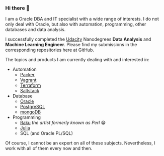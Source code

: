 ### Hi there 👋

I am a Oracle DBA and IT specialist with a wide range of interests. I do not only deal with Oracle, but also with automation, programming, other databases and data analysis. 

I successfully completed the [Udacity](https://www.udacity.com/) Nanodegrees **Data Analysis** and **Machine Learning Engineer**. Please find my submissions in the corresponding repositories here at GitHub.

The topics and products I am currently dealing with and interested in:

- Automation
  - [Packer](https://www.packer.io/)
  - [Vagrant](https://www.vagrantup.com/)
  - [Terraform](https://www.terraform.io/)
  - [Saltstack](https://saltproject.io/)
- Database
  - [Oracle](https://www.oracle.com)
  - [PostgreSQL](https://www.postgresql.org/)
  - [mongoDB](https://www.mongodb.com/)
- Programming
  - [Raku](https://raku.org/) *the artist formerly known as Perl* 😁
  - [Julia](https://julialang.org/)
  - SQL (and Oracle PL/SQL)

Of course, I cannot be an expert on all of these subjects.
Nevertheless, I work with all of them every now and then.
